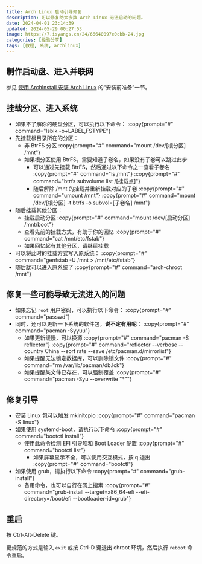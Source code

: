 ```yaml
---
title: Arch Linux 启动引导修复
description: 可以修复绝大多数 Arch Linux 无法启动的问题。
date: 2024-04-01 23:14:39
updated: 2024-05-29 00:27:53
image: https://7.isyangs.cn/24/66640097e0cbb-24.jpg
categories: [经验分享]
tags: [教程, 系统, archlinux]
---
```


## 制作启动盘、进入并联网

参见 [使用 ArchInstall 安装 Arch Linux](/2023/archinstall-guide) 的“安装前准备”一节。

## 挂载分区、进入系统

- 如果不了解你的硬盘分区，可以执行以下命令：
  :copy{prompt="#" command="lsblk -o+LABEL,FSTYPE"}
- 先挂载根目录所在的分区：
  - 非 BtrFS 分区
    :copy{prompt="#" command="mount /dev/[根分区] /mnt"}
  - 如果根分区使用 BtrFS，需要知道子卷名，如果没有子卷可以跳过此步
    - 可以通过先挂载 BtrFS，然后通过以下命令之一查看子卷名
      :copy{prompt="#" command="ls /mnt"}
      :copy{prompt="#" command="btrfs subvolume list /[挂载点]"}
    - 随后解除 /mnt 的挂载并重新挂载对应的子卷
      :copy{prompt="#" command="umount /mnt"}
      :copy{prompt="#" command="mount /dev/[根分区] -t btrfs -o subvol=[子卷名] /mnt"}
- 随后挂载其他分区：
  - 挂载启动分区
    :copy{prompt="#" command="mount /dev/[启动分区] /mnt/boot"}
  - 查看先前的挂载方式，有助于你的回忆
    :copy{prompt="#" command="cat /mnt/etc/fstab"}
  - 如果回忆起有其他分区，请继续挂载
- 可以将此时的挂载方式写入原系统：
  :copy{prompt="#" command="genfstab -U /mnt > /mnt/etc/fstab"}
- 随后就可以进入原系统了
  :copy{prompt="#" command="arch-chroot /mnt"}

## 修复一些可能导致无法进入的问题

- 如果忘记 `root` 用户密码，可以执行以下命令：
  :copy{prompt="#" command="passwd"}
- 同时，还可以更新一下系统的软件包，**说不定有用呢**：
  :copy{prompt="#" command="pacman -Syyuu"}
  - 如果更新缓慢，可以换源
  :copy{prompt="#" command="pacman -S reflector"}
  :copy{prompt="#" command="reflector --verbose --country China --sort rate --save /etc/pacman.d/mirrorlist"}
  - 如果提醒无法锁定数据库，可以删除锁文件
  :copy{prompt="#" command="rm /var/lib/pacman/db.lck"}
  - 如果提醒某文件已存在，可以强制覆盖
  :copy{prompt="#" command="pacman -Syu --overwrite &quot;*&quot;"}

## 修复引导

- 安装 Linux 包可以触发 mkinitcpio
  :copy{prompt="#" command="pacman -S linux"}
- 如果使用 systemd-boot，请执行以下命令
  :copy{prompt="#" command="bootctl install"}
  - 使用此命令检测 EFI 引导项和 Boot Loader 配置
  :copy{prompt="#" command="bootctl list"}
    - 如果屏幕显示不全，可以使用交互模式，按 q 退出
    :copy{prompt="#" command="bootctl"}
- 如果使用 grub，请执行以下命令
  :copy{prompt="#" command="grub-install"}
  - 备用命令，也可以自行在网上搜索
  :copy{prompt="#" command="grub-install --target=x86_64-efi --efi-directory=/boot/efi --bootloader-id=grub"}

## 重启

按 Ctrl-Alt-Delete 键。

更规范的方式是输入 `exit` 或按 Ctrl-D 键退出 chroot 环境，然后执行 `reboot` 命令重启。
